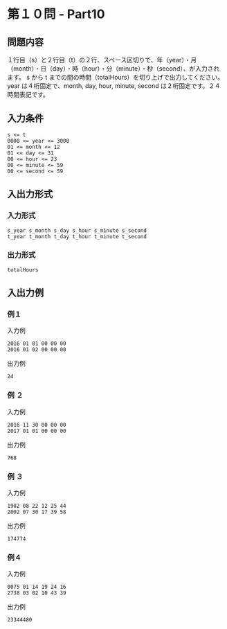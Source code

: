 # 第１０問 - Part10

## 問題内容
１行目（s）と２行目（t）の２行、スペース区切りで、年（year）・月（month）・日（day）・時（hour）・分（minute）・秒（second）、が入力されます。
s から t までの間の時間（totalHours）を切り上げで出力してください。
year は４桁固定で、month, day, hour, minute, second は２桁固定です。２４時間表記です。

## 入力条件
```
s <= t
0000 <= year <= 3000
01 <= month <= 12
01 <= day <= 31
00 <= hour <= 23
00 <= minute <= 59
00 <= second <= 59
```

## 入出力形式

### 入力形式
```
s_year s_month s_day s_hour s_minute s_second
t_year t_month t_day t_hour t_minute t_second
```

### 出力形式
```
totalHours
```

## 入出力例

### 例１
入力例
```
2016 01 01 00 00 00
2016 01 02 00 00 00
```

出力例
```
24
```

### 例 ２
入力例
```
2016 11 30 00 00 00
2017 01 01 00 00 00
```

出力例
```
768
```

### 例 ３
入力例
```
1982 08 22 12 25 44
2002 07 30 17 39 58
```

出力例
```
174774
```

### 例４
入力例
```
0075 01 14 19 24 16
2738 03 02 10 43 39
```

出力例
```
23344480
```